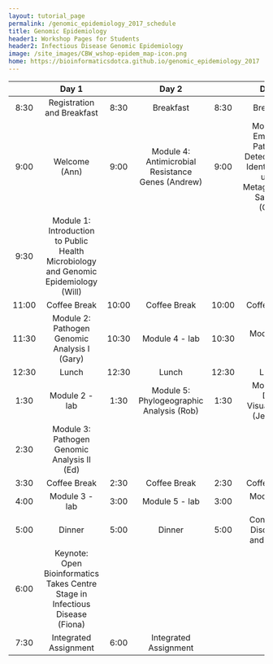 ```yaml
---
layout: tutorial_page
permalink: /genomic_epidemiology_2017_schedule
title: Genomic Epidemiology
header1: Workshop Pages for Students
header2: Infectious Disease Genomic Epidemiology
image: /site_images/CBW_wshop-epidem_map-icon.png
home: https://bioinformaticsdotca.github.io/genomic_epidemiology_2017
---
```


| | **Day 1** | | **Day 2** | | **Day 3** |
| :---: | :---: | :---: | :---: | :---: | :---: |
| 8:30 | Registration and Breakfast | 8:30 | Breakfast | 8:30 | Breakfast |
| 9:00 | Welcome (Ann) | 9:00 | Module 4: Antimicrobial Resistance Genes (Andrew) | 9:00 | Module 6: Emerging Pathogen Detection and Identification using Metagenomics Samples (Gary) |
| 9:30 | Module 1: Introduction to Public Health Microbiology and Genomic Epidemiology (Will) | | | | |
| 11:00 | Coffee Break | 10:00 | Coffee Break | 10:00 | Coffee Break |
| 11:30 | Module 2: Pathogen Genomic Analysis I (Gary) | 10:30 | Module 4 - lab | 10:30 | Module 6 - lab|
| 12:30 | Lunch | 12:30 | Lunch | 12:30 | Lunch |
| 1:30 | Module 2 - lab | 1:30 | Module 5: Phylogeographic Analysis (Rob) | 1:30 | Module 7: Data Visualization (Jennifer) |
| 2:30 | Module 3: Pathogen Genomic Analysis II (Ed) | | | | |
| 3:30 | Coffee Break | 2:30 | Coffee Break | 2:30 | Coffee Break|
| 4:00 | Module 3 - lab | 3:00 | Module 5 - lab | 3:00 | Module 7 - lab |
| 5:00 | Dinner | 5:00 | Dinner | 5:00 | Concluding Discussion and Survey |  
| 6:00 | Keynote: Open Bioinformatics Takes Centre Stage in Infectious Disease (Fiona) | | | | |  
| 7:30 | Integrated Assignment | 6:00 | Integrated Assignment | |
